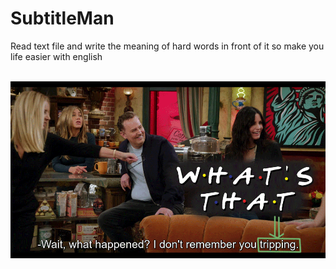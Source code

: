 # SubtitleMan
 Read text file and write the meaning of hard words in front of it so make you life easier with english
 
<br />
<img src="image/demo.gif">
